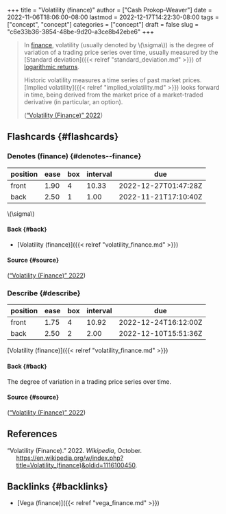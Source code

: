 +++
title = "Volatility (finance)"
author = ["Cash Prokop-Weaver"]
date = 2022-11-06T18:06:00-08:00
lastmod = 2022-12-17T14:22:30-08:00
tags = ["concept", "concept"]
categories = ["concept"]
draft = false
slug = "c6e33b36-3854-48be-9d20-a3ce8b42ebe6"
+++

> In [finance](https://en.wikipedia.org/wiki/Finance), volatility (usually denoted by \\(\sigma\\)) is the degree of variation of a trading price series over time, usually measured by the [Standard deviation]({{< relref "standard_deviation.md" >}}) of [logarithmic returns](https://en.wikipedia.org/wiki/Logarithmic_return).
>
> Historic volatility measures a time series of past market prices. [Implied volatility]({{< relref "implied_volatility.md" >}}) looks forward in time, being derived from the market price of a market-traded derivative (in particular, an option).
>
> (<a href="#citeproc_bib_item_1">“Volatility (Finance)” 2022</a>)


## Flashcards {#flashcards}


### Denotes (finance) {#denotes--finance}

| position | ease | box | interval | due                  |
|----------|------|-----|----------|----------------------|
| front    | 1.90 | 4   | 10.33    | 2022-12-27T01:47:28Z |
| back     | 2.50 | 1   | 1.00     | 2022-11-21T17:10:40Z |

\\(\sigma\\)


#### Back {#back}

-   [Volatility (finance)]({{< relref "volatility_finance.md" >}})


#### Source {#source}

(<a href="#citeproc_bib_item_1">“Volatility (Finance)” 2022</a>)


### Describe {#describe}

| position | ease | box | interval | due                  |
|----------|------|-----|----------|----------------------|
| front    | 1.75 | 4   | 10.92    | 2022-12-24T16:12:00Z |
| back     | 2.50 | 2   | 2.00     | 2022-12-10T15:51:36Z |

[Volatility (finance)]({{< relref "volatility_finance.md" >}})


#### Back {#back}

The degree of variation in a trading price series over time.


#### Source {#source}

(<a href="#citeproc_bib_item_1">“Volatility (Finance)” 2022</a>)

## References

<style>.csl-entry{text-indent: -1.5em; margin-left: 1.5em;}</style><div class="csl-bib-body">
  <div class="csl-entry"><a id="citeproc_bib_item_1"></a>“Volatility (Finance).” 2022. <i>Wikipedia</i>, October. <a href="https://en.wikipedia.org/w/index.php?title=Volatility_(finance)&oldid=1116100450">https://en.wikipedia.org/w/index.php?title=Volatility_(finance)&#38;oldid=1116100450</a>.</div>
</div>


## Backlinks {#backlinks}

-   [Vega (finance)]({{< relref "vega_finance.md" >}})
